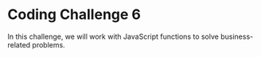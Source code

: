 # Coding Challenge 6
In this challenge, we will work with JavaScript functions to solve business-related problems.